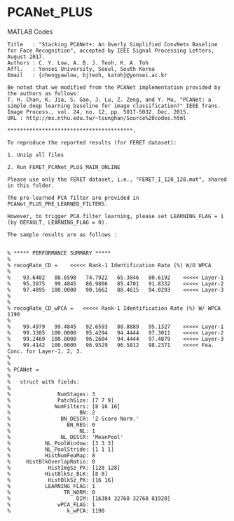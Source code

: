 # PCANet_PLUS
MATLAB Codes 


	Title   : "Stacking PCANet+: An Overly Simplified ConvNets Baseline for Face Recognition", accepted by IEEE Signal Processing Letters, August 2017. 
	Authors : C. Y. Low, A. B. J. Teoh, K. A. Toh
	Affl.   : Yonsei University, Seoul, South Korea
	Email   : {chengyawlow, bjteoh, katoh}@yonsei.ac.kr
	
	Be noted that we modified from the PCANet implementation provided by the authors as follows:
	T. H. Chan, K. Jia, S. Gao, J. Lu, Z. Zeng, and Y. Ma, "PCANet: a simple deep learning baseline for image classification?" IEEE Trans. Image Process., vol. 24, no. 12, pp. 5017-5032, Dec. 2015.
	URL : http://mx.nthu.edu.tw/~tsunghan/Source%20codes.html
	
	****************************************.
	
	To reproduce the reported results (for FERET dataset):
	
	1. Unzip all files
	
	2. Run FERET_PCANet_PLUS_MAIN_ONLINE
	
	Please use only the FERET dataset, i.e., "FERET_I_128_128.mat", shared in this folder.
	
	The pre-learned PCA filter are provided in PCANet_PLUS_PRE_LEARNED_FILTERS.
	
	However, to trigger PCA filter learning, please set LEARNING_FLAG = 1 (by DEFAULT, LEARNING_FLAG = 0). 
	
	The sample results are as follows :
	
	
	% ***** PERFORMANCE SUMMARY ***** 
	% 
	% recogRate_CD = 	<<<<< Rank-1 Identification Rate (%) W/O WPCA
	% 
	%    93.6402   88.6598   74.7922   65.3846   80.6192	<<<<< Layer-1
	%    95.3975   99.4845   86.9806   85.4701   91.8332	<<<<< Layer-2
	%    97.4895  100.0000   90.1662   88.4615   94.0293 	<<<<< Layer-3
	% 
	% 
	% recogRate_CD_wPCA =	<<<<< Rank-1 Identification Rate (%) W/ WPCA 1190
	% 
	%    99.4979   99.4845   92.6593   88.8889   95.1327	<<<<< Layer-1
	%    99.3305  100.0000   95.4294   94.4444   97.3011	<<<<< Layer-2	
	%    99.2469  100.0000   96.2604   94.4444   97.4879	<<<<< Layer-3
	%    99.4142  100.0000   96.9529   96.5812   98.2371	<<<<< Fea. Conc. for Layer-1, 2, 3.
	% 
	% 
	% PCANet = 
	% 
	%   struct with fields:
	% 
	%               NumStages: 3
	%	            PatchSize: [7 7 9]
	%              NumFilters: [8 16 16]
	%                      BN: 2
	%                BN_DESCR: 'Z-Score Norm.'
	%                  BN_REG: 0
	%                      NL: 1
	%                NL_DESCR: 'MeanPool'
	%           NL_PoolWindow: [3 3 3]
	%           NL_PoolStride: [1 1 1]
	%           HistNumFeaMap: 8
	%     HistBlkOverlapRatio: 0
	%            HistImgSz_PX: [128 128]
	%           HistBlkSz_BLK: [8 8]
	%            HistBlkSz_PX: [16 16]
	%           LEARNING_FLAG: 1
	%                 TR_NORM: 0
	%                     DIM: [16384 32768 32768 81920]
	%               wPCA_FLAG: 1
	%                  k_wPCA: 1190

	
